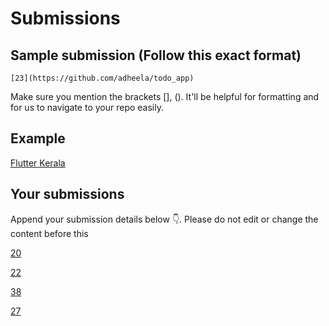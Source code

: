 # Submissions

## Sample submission (Follow this exact format)

    [23](https://github.com/adheela/todo_app)

Make sure you mention the brackets [], (). It'll be helpful for formatting and for us to navigate to your repo easily.

## Example

[Flutter Kerala](https://github.com/FlutterKerala/)

## Your submissions

Append your submission details below 👇. Please do not edit or change the content before this 

[20](https://github.com/shashank-sj/ToDo)

[22](https://github.com/ajmaln/todo)

[38](https://github.com/arshupt/Flutter_Todo)

[27](https://github.com/dheerajtp/ToDoList)
